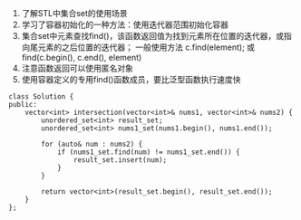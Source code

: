 1. 了解STL中集合set的使用场景
2. 学习了容器初始化的一种方法：使用迭代器范围初始化容器
3. 集合set中元素查找find()，该函数返回值为找到元素所在位置的迭代器，或指向尾元素的之后位置的迭代器；
   一般使用方法 c.find(element); 或 find(c.begin(), c.end(), element)
5. 注意函数返回可以使用匿名对象
6. 使用容器定义的专用find()函数成员，要比泛型函数执行速度快

```
class Solution {
public:
    vector<int> intersection(vector<int>& nums1, vector<int>& nums2) {
        unordered_set<int> result_set;
        unordered_set<int> nums1_set(nums1.begin(), nums1.end());
        
        for (auto& num : nums2) {
            if (nums1_set.find(num) != nums1_set.end()) {
                result_set.insert(num);
            }
        }
        
        return vector<int>(result_set.begin(), result_set.end());
    }
};
```
